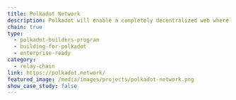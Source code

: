 ```yaml
---
title: Polkadot Network
description: Polkadot will enable a completely decentralized web where users are in control. It is built to connect chains, networks, oracles, and future technologies that are yet to be created.
chain: true
type:
  - polkadot-builders-program
  - building-for-polkadot
  - enterprise-ready
category:
  - relay-chain
link: https://polkadot.network/
featured_image: /media/images/projects/polkadot-network.png
show_case_study: false
---
```


